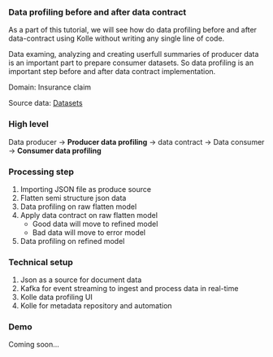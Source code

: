 ### Data profiling before and after data contract

As a part of this tutorial, we will see how do data profiling before and after data-contract using Kolle without writing any single line of code.

Data examing, analyzing and creating userfull summaries of producer data is an important part to prepare consumer datasets. So data profiling is an important step before and after data contract implementation.

Domain: Insurance claim

Source data: [Datasets](https://github.com/databricks-industry-solutions/dlt-insurance-claims/tree/main/data/samples/mongodb/claims.json)

### High level

Data producer -> **Producer data profiling** -> data contract -> Data consumer -> **Consumer data profiling**

### Processing step

1. Importing JSON file as produce source
2. Flatten semi structure json data
3. Data profiling on raw flatten model
4. Apply data contract on raw flatten model
   * Good data will move to refined model
   * Bad data will move to error model
5. Data profiling on refined model

### Technical setup

1. Json as a source for document data
2. Kafka for event streaming to ingest and process data in real-time
3. Kolle data profiling UI
4. Kolle for metadata repository and automation

### Demo

Coming soon...
